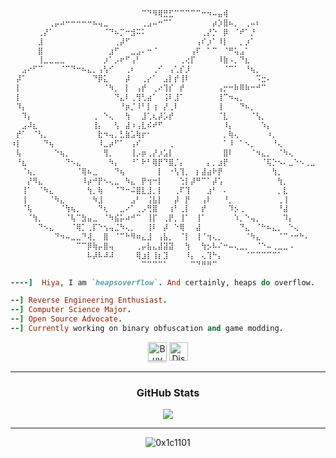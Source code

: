 <p align='center'>

<!-- <img src="https://github.com/user-attachments/assets/f739efa1-07d8-4f4b-b01c-3277c6a39150" /> -->

```ruby
⠀⠀⠀⠀⠀⠀⠀⠀⠀⠀⠀⠀⠀⠀⠀⠀⠀⠀⠀⠀⠀⠀⠀⠀⠉⠙⠻⢿⣛⣋⠉⠉⠉⠉⠉⠒⠲⠤⣤⢾⠀⠀⠀⠀⠀⠀⠀⠀⠀⠀⠀⠀⠀⠀⠀⠀
⠀⠀⠀⠀⠀⠀⠀⢀⡤⠴⠒⠒⠒⠒⠒⠦⢤⣀⠀⠀⠀⠀⠀⠀⢀⣠⠤⠒⠉⠁⠀⠀⠀⠀⠀⠀⠀⡴⡱⣿⠦⡀⠀⢀⠤⠆⠀⠀⠀⠀⠀⠀⠀⠀⠀⠀
⠀⠀⠀⠀⠀⢀⡜⠁⠀⠀⠀⠀⠀⠀⠀⠀⠀⠈⠙⠦⡉⠒⣺⠭⠅⠀⠀⠀⠀⠀⠀⠀⠀⠀⠀⢀⡜⡑⠀⡿⠀⠈⠞⠁⡘⠀⠀⠀⠀⠀⠀⠀⠀⠀⠀⠀
⠀⠀⠀⠀⠀⣸⠀⠀⠀⠀⠀⠀⠀⠀⠀⠀⠀⠀⠀⢀⡼⠋⠀⠀⠀⠀⠀⠀⠀⠀⠀⠀⠀⠀⢠⠎⡰⠁⠸⡇⠀⠀⡀⡰⠁⠀⠀⠀⠀⠀⠀⠀⠀⠀⠀⠀
⠀⠀⠀⠀⠀⣿⠀⠀⠀⠀⠀⠀⠀⠀⠀⠀⠀⠀⣰⠋⠀⠀⣀⣠⠄⠒⠈⠀⠀⠀⠀⠀⠀⢠⠏⠀⠁⠉⠀⠈⠛⢥⣠⠁⠀⠀⠀⠀⠀⠀⠀⠀⠀⠀⠀⠀
⠀⠀⠀⠀⠀⢸⣀⣀⣀⣀⠀⠀⠀⠀⠀⠀⠀⡰⠁⡠⠖⠋⢠⠃⠀⠀⠀⠀⠀⠀⠀⢀⢔⡏⠀⠀⠀⠀⠸⣷⠠⡀⠙⣆⠀⠀⠀⠀⠀⠀⠀⠀⠀⠀⠀⠀
⠀⠀⣠⠔⠋⠉⠀⠀⠀⠈⠉⠙⠒⠦⣄⡀⢠⢣⠊⠀⠀⢀⠆⠀⠀⠀⢀⠊⠀⢠⢁⡎⡸⠀⠀⠀⠀⠀⠀⠈⠉⠁⠀⠘⢦⡀⠀⠀⠀⠀⠀⠀⠀⠀⠀⠀
⠀⡼⠁⠀⠀⠀⠀⠀⠀⠀⠀⠀⠀⠀⠀⠙⡿⣅⠀⠀⠀⡼⠀⠀⢀⡔⠁⠀⣠⡇⡞⢸⠇⠀⠀⠀⠀⠀⠀⠀⠀⠀⠀⠀⠀⠩⣒⠄⠀⠀⠀⠀⠀⠀⠀⠀
⠀⡇⠀⠀⠀⠀⠀⠀⠀⠀⠀⠀⠀⠀⠀⠀⠀⠈⠳⡀⠀⡇⠀⢠⡞⠀⢀⠔⢹⡎⠀⡞⠀⠀⠀⠀⠀⠀⢠⡒⠒⠷⠿⠷⠒⠚⠉⠀⠀⠀⠀⠀⠀⠀⠀⠀
⠀⡇⠀⠀⠀⠀⠀⠀⠀⠀⠀⠀⠀⠀⠀⠀⠀⠀⠀⠙⣄⠇⢀⢻⢃⣴⠁⠀⢨⠇⣸⠁⠀⠀⠀⠀⠀⠀⢸⠉⠲⢤⡀⠀⠀⠀⠀⠀⠀⠀⠀⠀⠀⠀⠀⠀
⠀⠹⡄⠀⠀⠀⠀⠀⠀⠀⠀⠀⠀⠀⠀⠀⠀⠀⠀⠀⠘⡶⡈⠸⠃⡇⢰⠀⡜⢀⠇⠀⠀⠀⠀⠀⠀⠀⢸⠀⠀⠀⠙⠦⡀⠀⠀⠀⠀⠀⠀⠀⠀⠀⠀⠀
⠀⠀⠹⡄⠀⠀⠀⠀⠀⠀⠀⠀⠀⠀⠀⢀⠀⠑⢄⠀⠀⢳⠀⠀⣸⢁⢆⡼⡡⡞⠀⠀⠀⠀⠀⠀⠀⠀⠈⣇⠀⠀⠀⠀⠈⢣⡀⠀⠀⠀⠀⠀⠀⠀⠀⠀
⠀⠀⣠⠼⣆⠀⠀⠀⠀⠀⠀⠀⠀⠀⠀⢸⡄⠀⠀⢣⠀⣼⠰⢠⣇⠮⠞⠋⠀⠀⠀⠀⠀⠀⠀⠀⠀⠀⠀⠸⡄⠀⠀⠀⠀⠀⠱⡄⠀⠀⠀⠀⠀⠀⠀⠀
⠀⡞⠁⠀⠈⢣⡀⠀⠀⠀⠀⠀⠀⠀⠀⠀⣗⠲⢤⡀⣃⣷⣡⢷⡖⠂⠀⠀⠀⠀⠀⠀⠀⠀⠀⠀⠀⠀⠀⡀⢷⢄⠀⠀⠀⠀⠀⠰⡀⠀⠀⠀⠀⠀⠀⠀
⠰⡇⠀⠀⠀⠀⠙⢦⠀⠀⠀⠀⠀⠀⠀⠀⠸⣀⡴⠋⠁⠀⢠⠎⠀⠀⠀⠀⠀⢀⠀⠀⠀⠀⠀⠀⠀⠀⠀⠁⠸⠀⠁⠢⡀⠀⠀⠀⠘⢄⠀⠀⠀⠀⠀⠀
⠀⢧⠀⠀⠀⠀⠀⠀⠑⢦⡀⠀⠀⠀⠀⠀⠀⢻⡀⠀⠀⠀⢸⡠⡶⢀⡜⡰⣡⡇⠀⠀⠀⠀⠀⠀⠀⠀⠀⣿⠇⠀⠀⠀⠈⠲⣄⡀⠀⠈⠳⢄⠀⠀⠀⠀
⠀⠘⣆⠀⠀⠀⠀⠀⠀⠀⠙⠢⣄⠀⠀⠀⠀⠀⠳⡄⠀⠀⠘⠁⠗⠃⢿⡟⠙⣿⡈⡄⠀⠀⠀⠀⡄⡀⣰⡟⠀⠀⠀⠀⠀⠀⠈⢯⡑⠢⠄⣀⠑⠢⢀⣀
⠀⠀⠈⢦⡀⠀⠀⠀⠀⠀⠀⠀⠈⢿⠦⣀⠀⠀⠀⠙⢦⠀⠀⠀⠀⠀⠀⡇⠀⠐⢣⢹⡀⠀⡆⣼⣴⠗⡟⠀⠀⠀⠀⠀⠀⠀⠀⠀⢳⡀⠀⠀⠀⠀⠀⠀
⠀⠀⠀⡜⠻⣄⠀⠀⠀⠀⠀⠀⠀⠸⡴⠚⡟⠢⢄⣀⠀⠳⣄⠀⡟⢲⠒⡇⠀⠀⠀⢑⡇⡼⠛⠉⠁⡼⢡⠀⠀⠀⠀⠀⠀⠀⠀⠀⠀⢳⡀⠀⠀⠀⠀⠀
⠀⠀⢸⠁⠀⠈⠳⣄⠀⠀⠀⠀⠀⠀⢳⡀⢷⠀⠀⠈⠙⠒⠬⣿⣇⣸⡀⡇⠀⠀⢀⠏⢹⠀⠀⠀⣰⠃⠀⠄⠀⠀⠀⠀⠀⠀⠀⠀⠀⡀⣇⠀⠀⠀⠀⠀
⠀⠀⢸⠀⠀⠀⠀⠈⠳⣄⠀⠀⠀⠀⠀⠳⣸⠀⠀⠀⠀⠀⣠⠃⠀⢨⣧⡇⠀⠀⡼⠀⡟⠀⠀⢠⠇⠀⠀⠘⡀⠀⠀⠀⠀⠀⠀⠀⠀⢀⢸⠀⠀⠀⠀⠀
⠀⠀⠈⢧⠀⠀⠀⠀⠀⠈⢳⢦⡀⠀⠀⠀⠙⢆⠀⠀⣀⠔⠁⢀⡠⢛⣿⠀⠀⢰⠃⢀⡇⠀⠀⡞⠀⠀⠀⠀⠹⡢⢀⠀⠀⠀⠀⠀⠀⠘⣼⠀⠀⠀⠀⠀
⠀⠀⠀⠈⢳⡀⠀⠀⠀⠀⠈⢧⠉⣳⣤⣀⠀⠈⠳⣮⡥⠴⠚⠉⠀⢸⡏⠀⢀⡟⡀⢸⠁⠀⢸⠁⠀⠀⠀⠀⠀⠱⡀⠑⢤⡀⠀⠀⠀⠀⠹⡄⠀⠀⠀⠀
⠀⠀⠀⠀⠀⠙⠢⣄⠀⠀⠀⠈⢿⡁⢀⡏⠑⢢⢤⣈⠳⢄⡀⠀⠀⢸⠇⠀⡼⠀⠑⢿⠀⠀⣼⠀⠀⠀⠀⠀⠀⠀⠙⣄⠀⠈⠓⠦⣄⡀⠀⠑⢄⠀⠀⠀
⠀⠀⠀⠀⠀⠀⠀⠀⠙⠲⠤⣀⣀⠙⢼⡀⠀⣿⠀⠈⠉⠓⠻⠶⣄⣸⠀⢠⣧⡀⠀⠈⡇⠀⢸⠈⢲⢄⡀⠀⠀⠀⠀⠈⠳⣄⠀⠀⠀⠈⠉⠐⠒⠓⠄⠀
⠀⠀⠀⠀⠀⠀⠀⠀⠀⠀⠀⠀⠉⠉⡿⢷⡤⣿⢤⠀⠀⠀⠀⢀⡤⣧⣄⣼⣽⣽⠀⠀⢳⠀⠀⢳⡢⠧⠌⠒⠤⢄⣀⡀⠀⠈⠑⠤⢀⣀⣀⠠⠀⠀⠀⠀
⠀⠀⠀⠀⠀⠀⠀⠀⠀⠀⠀⠀⠀⠀⠧⡼⠧⠼⠼⠀⠀⠀⠀⢿⣰⡇⢸⡆⣹⠀⠀⠀⠸⡄⠀⢄⢹⠓⡄⠀⠀⠀⠀⠈⠉⠉⠉⠉⠉⠁⠀⠀⠀⠀⠀⠀
⠀⠀⠀⠀⠀⠀⠀⠀⠀⠀⠀⠀⠀⠀⠀⠀⠀⠀⠀⠀⠀⠀⠀⠀⠉⠉⠉⠉⠁⠀⠀⠀⠀⠉⠙⠛⠛⠉⠀⠀⠀⠀⠀⠀⠀⠀⠀⠀⠀⠀⠀⠀⠀⠀⠀⠀

----]  Hiya, I am `heapsoverflow`. And certainly, heaps do overflow.

--] Reverse Engineering Enthusiast.
--] Computer Science Major.
--] Open Source Advocate.
--] Currently working on binary obfuscation and game modding.
```

</p>



<p align='center'>
<a href="https://www.buymeacoffee.com/0x1c1101" target="_blank"><img src="https://www.buymeacoffee.com/assets/img/custom_images/orange_img.png" alt="Buy Me A Coffee" style="height: 30px !important; width: auto; box-shadow: 0px 3px 2px 0px rgba(190, 190, 190, 0.5) !important;-webkit-box-shadow: 0px 3px 2px 0px rgba(190, 190, 190, 0.5) !important;" ></a>

<a href="https://discord.gg/GdYanwSCwm" target="_blank">
  <img src="https://img.shields.io/badge/Discord-%237289DA.svg?&style=for-the-badge&logo=Discord&logoColor=white" alt="Discord" style="height: 30px; width: auto">
</a>


</p>

---

<h3 align='center'>GitHub Stats</h3>

<p align='center'>
<img src="https://github-readme-stats.vercel.app/api?username=0x1c1101&show_icons=true&theme=tokyonight" />
</p>

---

<p align='center'>
<img src="https://komarev.com/ghpvc/?username=0x1c1101&label=Profile%20views&color=0e75b6&style=flat" alt="0x1c1101" />
</p>
